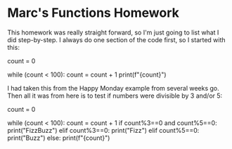 # Marc's Functions Homework
This homework was really straight forward, so I'm just going to list what I did step-by-step. I always do one section of the code first, so I started with this:

count = 0

while (count < 100):
    count = count + 1
    print(f"{count}")

I had taken this from the Happy Monday example from several weeks go. Then all it was from here is to test if numbers were divisible by 3 and/or 5:

count = 0

while (count < 100):
    count = count + 1
    if count%3==0 and count%5==0:
        print("FizzBuzz")
    elif count%3==0:
        print("Fizz")
    elif count%5==0:
        print("Buzz")
    else:
        print(f"{count}")
